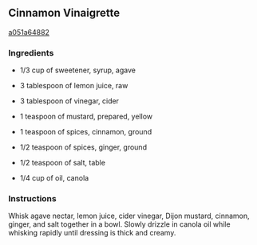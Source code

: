 ## Cinnamon Vinaigrette

[a051a64882](http://allrecipes.com/recipe/cinnamon-vinaigrette/)

### Ingredients

 - 1/3 cup of sweetener, syrup, agave

 - 3 tablespoon of lemon juice, raw

 - 3 tablespoon of vinegar, cider

 - 1 teaspoon of mustard, prepared, yellow

 - 1 teaspoon of spices, cinnamon, ground

 - 1/2 teaspoon of spices, ginger, ground

 - 1/2 teaspoon of salt, table

 - 1/4 cup of oil, canola

### Instructions

Whisk agave nectar, lemon juice, cider vinegar, Dijon mustard, cinnamon, ginger, and salt together in a bowl. Slowly drizzle in canola oil while whisking rapidly until dressing is thick and creamy.